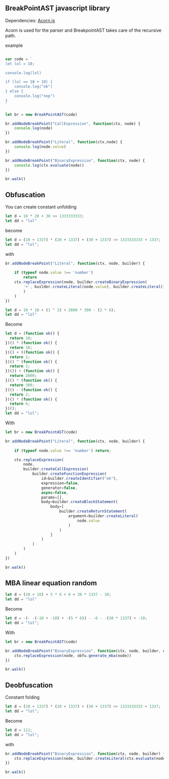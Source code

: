 ## BreakPointAST javascript library

Dependencies:
<a href="https://github.com/acornjs/acorn">Acorn.js</a>

Acorn is used for the parser and BreakpointAST takes care of the recursive path.

example
```js

var code = `
let lol = 10;

console.log(lol)

if (lol == 10 + 10) {
	console.log("ok")
} else {
	console.log("nop")
}
`	

let br = new BreakPointAST(code)

br.addNodeBreakPoint("CallExpression", function(ctx, node) {
	console.log(node)
})

br.addNodeBreakPoint("Literal", function(ctx,node) {
	console.log(node.value)
})

br.addNodeBreakPoint("BinaryExpression", function(ctx, node) {
	console.log(ctx.evaluate(node))
})

br.walk()

```


## Obfuscation
You can create constant unfolding

```js
let d = 10 * 20 + 30 >> 1333333333;
let dd = "lol"
```
become
```js
let d = (10 + 1337) * (20 + 1337) + (30 + 1337) >> 1333333333 + 1337;
let dd = "lol";
```

with
```js
br.addNodeBreakPoint("Literal", function(ctx, node, builder) {
    
    if (typeof node.value !== 'number')
        return
	ctx.replaceExpression(node, builder.createBinaryExpression(
		'+', builder.createLiteral(node.value), builder.createLiteral(1337)
		)
	)
})
```

```js
let d = 10 * 10 + (1 ^ 2) + 2000 * 300 - (2 * 6);
let dd = "lol"
```

Become
```js
let d = (function ok() {
  return 10;
})() * (function ok() {
  return 10;
})() + ((function ok() {
  return 1;
})() ^ (function ok() {
  return 2;
})()) + (function ok() {
  return 2000;
})() * (function ok() {
  return 300;
})() - (function ok() {
  return 2;
})() * (function ok() {
  return 6;
})();
let dd = "lol";
```
With

```js
let br = new BreakPointAST(code)

br.addNodeBreakPoint("Literal", function(ctx, node, builder) {
    
    if (typeof node.value !== 'number') return;

    ctx.replaceExpression(
        node, 
        builder.createCallExpression(
            builder.createFunctionExpression(
                id=builder.createIdentifier("ok"),
                expression=false, 
                generator=false, 
                async=false, 
                params=[],
                body=builder.createBlockStatement(
                    body=[
                        builder.createReturnStatement(
                            argument=builder.createLiteral(
                                node.value
                            )
                        )
                    ]
                )
            )
        )
    )
})

br.walk()
```

## MBA linear equation random
```js
let d = (10 + 10) + 5 * 6 + 6 + 30 * 1337 - 10;
let dd = "lol"
```

Become
```js
let d = -(- -(-10 + -10) + -(5 * 6)) - -6 - -(30 * 1337) + -10;
let dd = "lol";
```
With
```js
let br = new BreakPointAST(code)

br.addNodeBreakPoint("BinaryExpression", function(ctx, node, builder, obfu) {
    ctx.replaceExpression(node, obfu.generate_mba(node))
})

br.walk()
```

## Deobfuscation
Constant folding
```js
let d = (10 + 1337) * (20 + 1337) + (30 + 1337) >> 1333333333 + 1337;
let dd = "lol";
```

Become
```js
let d = 111;
let dd = "lol";
```
with
```js
br.addNodeBreakPoint("BinaryExpression", function(ctx, node, builder) {
    ctx.replaceExpression(node, builder.createLiteral(ctx.evaluate(node)))
})

br.walk()
```